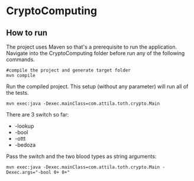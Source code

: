 # CryptoComputing

## How to run 
The project uses Maven so that's a prerequisite to run the application. Navigate into the CryptoComputing folder before run any of the following commands.

```
#compile the project and generate target folder
mvn compile
```

Run the compiled project. This setup (without any parameter) will run all of the tests.
```
mvn exec:java -Dexec.mainClass=com.attila.toth.crypto.Main
```

There are 3 switch so far:
* -lookup
* -bool
* -ottt
* -bedoza

Pass the switch and the two blood types as string arguments:
```
mvn exec:java -Dexec.mainClass=com.attila.toth.crypto.Main -Dexec.args="-bool 0+ 0+"
```
